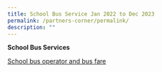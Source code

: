 ```yaml
---
title: School Bus Service Jan 2022 to Dec 2023
permalink: /partners-corner/permalink/
description: ""
---
```

**School Bus Services**

[School bus operator and bus fare]()